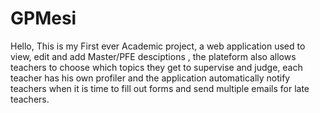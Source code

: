 # GPMesi
Hello, This is my First ever Academic project, a web application used to view, edit and add Master/PFE desciptions , the plateform also allows teachers to choose which topics they get to supervise and judge, each teacher has his own profiler and the application automatically notify teachers when it is time to fill out forms and send multiple emails for late teachers. 
